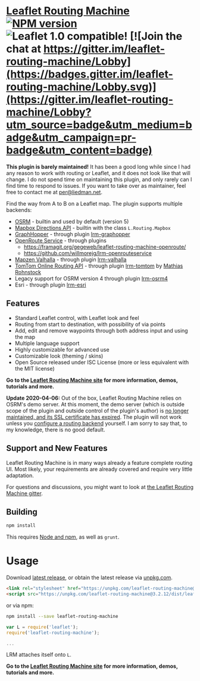 [Leaflet Routing Machine]((https://www.liedman.net/leaflet-routing-machine/)) [![NPM version](https://img.shields.io/npm/v/leaflet-routing-machine.svg)](https://www.npmjs.com/package/leaflet-routing-machine) ![Leaflet 1.0 compatible!](https://img.shields.io/badge/Leaflet%201.0-%E2%9C%93-1EB300.svg?style=flat) [![Join the chat at https://gitter.im/leaflet-routing-machine/Lobby](https://badges.gitter.im/leaflet-routing-machine/Lobby.svg)](https://gitter.im/leaflet-routing-machine/Lobby?utm_source=badge&utm_medium=badge&utm_campaign=pr-badge&utm_content=badge)
=======================

**This plugin is barely maintained!** It has been a good long while since I had any reason to work with routing or Leaflet, and it does not look like that will change. I do not spend time on maintaining this plugin, and only rarely can I find time to respond to issues. If you want to take over as maintainer, feel free to contact me at per@liedman.net.

Find the way from A to B on a Leaflet map. The plugin supports multiple backends:

* [OSRM](http://project-osrm.org/) - builtin and used by default (version 5)
* [Mapbox Directions API](https://www.mapbox.com/developers/api/directions/) - builtin with the class `L.Routing.Mapbox`
* [GraphHopper](https://graphhopper.com/) - through plugin [lrm-graphopper](https://github.com/perliedman/lrm-graphhopper)
* [OpenRoute Service](https://openrouteservice.org/dev/#/api-docs/v2/directions/{profile}/get) - through plugins
  * https://framagit.org/gegeweb/leaflet-routing-machine-openroute/
  * https://github.com/willmorejg/lrm-openrouteservice 
* [Mapzen Valhalla](https://mapzen.com/projects/valhalla/) - through plugin [lrm-valhalla](https://github.com/valhalla/lrm-valhalla)
* [TomTom Online Routing API](http://developer.tomtom.com/io-docs) - through plugin [lrm-tomtom](https://github.com/mrohnstock/lrm-tomtom) by [Mathias Rohnstock](https://github.com/mrohnstock)
* Legacy support for OSRM version 4 through plugin [lrm-osrm4](https://github.com/perliedman/lrm-osrm4)
* Esri - through plugin [lrm-esri](https://github.com/jgravois/lrm-esri)

## Features

* Standard Leaflet control, with Leaflet look and feel
* Routing from start to destination, with possibility of via points
* Add, edit and remove waypoints through both address input and using the map
* Multiple language support
* Highly customizable for advanced use
* Customizable look (theming / skins)
* Open Source released under ISC License (more or less equivalent with the MIT license)

__Go to the [Leaflet Routing Machine site](https://www.liedman.net/leaflet-routing-machine/) for more information, demos, tutorials and more.__

**Update 2020-04-06:** Out of the box, Leaflet Routing Machine relies on OSRM's demo server. At this moment, the demo server (which is outside scope of the plugin and outside control of the plugin's author) is [no longer maintained, and its SSL certificate has expired](https://github.com/Project-OSRM/osrm-backend/issues/5655). The plugin will not work unless you [configure a routing backend](https://www.liedman.net/leaflet-routing-machine/tutorials/alternative-routers/) yourself. I am sorry to say that, to my knowledge, there is no good default.

## Support and New Features

Leaflet Routing Machine is in many ways already a feature complete routing UI. Most likely, your requirements are already covered and require very little adaptation.

For questions and discussions, you might want to look at [the Leaflet Routing Machine gitter](https://gitter.im/leaflet-routing-machine/Lobby).

## Building

```sh
npm install
```

This requires [Node and npm](http://nodejs.org/), as well as `grunt`.

# Usage

Download [latest release](https://github.com/perliedman/leaflet-routing-machine/releases), or obtain the latest release via [unpkg.com](https://unpkg.com/).

```html
<link rel="stylesheet" href="https://unpkg.com/leaflet-routing-machine@3.2.12/dist/leaflet-routing-machine.css" />
<script src="https://unpkg.com/leaflet-routing-machine@3.2.12/dist/leaflet-routing-machine.js"></script>
```

or via npm:

```sh
npm install --save leaflet-routing-machine
```

```javascript
var L = require('leaflet');
require('leaflet-routing-machine');

...
```

LRM attaches itself onto `L`.

__Go to the [Leaflet Routing Machine site](http://www.liedman.net/leaflet-routing-machine/) for more information, demos, tutorials and more.__
